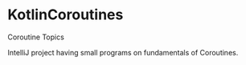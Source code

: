 # KotlinCoroutines
Coroutine Topics

IntelliJ project having small programs on fundamentals of Coroutines.
